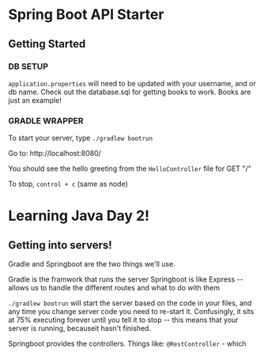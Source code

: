 # Spring Boot API Starter

## Getting Started

### DB SETUP
`application.properties` will need to be updated with your username, and or db name.
Check out the database.sql for getting books to work. Books are just an example!

### GRADLE WRAPPER
To start your server, type `./gradlew bootrun`

Go to: http://localhost:8080/

You should see the hello greeting from the `HelloController` file for GET "/"

To stop, `control + c` (same as node)

# Learning Java Day 2!

## Getting into servers!

Gradle and Springboot are the two things we'll use.

Gradle is the framwork that runs the server
Springboot is like Express -- allows us to handle the different routes and what to do with them

`./gradlew bootrun` will start the server based on the code in your files, and any time you change server code you need to re-start it.
Confusingly, it sits at 75% executing forever until you tell it to stop -- this means that your server is running, becauseit hasn't finished.

Springboot provides the controllers.  Things like:
`@RestController` - which 
